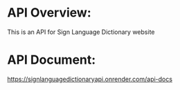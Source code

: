 # API Overview:
  This is an API for Sign Language Dictionary website
# API Document: 
  https://signlanguagedictionaryapi.onrender.com/api-docs
